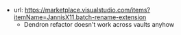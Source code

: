 
- url: https://marketplace.visualstudio.com/items?itemName=JannisX11.batch-rename-extension
  - Dendron refactor doesn't work across vaults anyhow